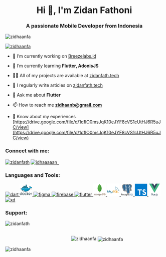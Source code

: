 <h1 align="center">Hi 👋, I'm Zidan Fathoni</h1>
<h3 align="center">A passionate Mobile Developer from Indonesia</h3>

<p align="left"> <img src="https://komarev.com/ghpvc/?username=zidhaanfa&label=Profile%20views&color=0e75b6&style=flat" alt="zidhaanfa" /> </p>

<p align="left"> <a href="https://github.com/ryo-ma/github-profile-trophy"><img src="https://github-profile-trophy.vercel.app/?username=zidhaanfa" alt="zidhaanfa" /></a> </p>

- 🔭 I’m currently working on [Breezelabs.id](https://breezelabs.id/)

- 🌱 I’m currently learning **Flutter, AdonisJS**

- 👨‍💻 All of my projects are available at [zidanfath.tech](zidanfath.tech)

- 📝 I regularly write articles on [zidanfath.tech](zidanfath.tech)

- 💬 Ask me about **Flutter**

- 📫 How to reach me **zidhaanb@gmail.com**

- 📄 Know about my experiences [https://drive.google.com/file/d/1dflO0msJqK10eJYF8cVS1cUtHJ6R5uJC/view](https://drive.google.com/file/d/1dflO0msJqK10eJYF8cVS1cUtHJ6R5uJC/view)

<h3 align="left">Connect with me:</h3>
<p align="left">
<a href="https://linkedin.com/in/zidanfath" target="blank"><img align="center" src="https://raw.githubusercontent.com/rahuldkjain/github-profile-readme-generator/master/src/images/icons/Social/linked-in-alt.svg" alt="zidanfath" height="30" width="40" /></a>
<a href="https://instagram.com/idhaaaaan_" target="blank"><img align="center" src="https://raw.githubusercontent.com/rahuldkjain/github-profile-readme-generator/master/src/images/icons/Social/instagram.svg" alt="idhaaaaan_" height="30" width="40" /></a>
</p>

<h3 align="left">Languages and Tools:</h3>
<p align="left"> <a href="https://dart.dev" target="_blank" rel="noreferrer"> <img src="https://www.vectorlogo.zone/logos/dartlang/dartlang-icon.svg" alt="dart" width="40" height="40"/> </a> <a href="https://www.docker.com/" target="_blank" rel="noreferrer"> <img src="https://raw.githubusercontent.com/devicons/devicon/master/icons/docker/docker-original-wordmark.svg" alt="docker" width="40" height="40"/> </a> <a href="https://www.figma.com/" target="_blank" rel="noreferrer"> <img src="https://www.vectorlogo.zone/logos/figma/figma-icon.svg" alt="figma" width="40" height="40"/> </a> <a href="https://firebase.google.com/" target="_blank" rel="noreferrer"> <img src="https://www.vectorlogo.zone/logos/firebase/firebase-icon.svg" alt="firebase" width="40" height="40"/> </a> <a href="https://flutter.dev" target="_blank" rel="noreferrer"> <img src="https://www.vectorlogo.zone/logos/flutterio/flutterio-icon.svg" alt="flutter" width="40" height="40"/> </a> <a href="https://www.mongodb.com/" target="_blank" rel="noreferrer"> <img src="https://raw.githubusercontent.com/devicons/devicon/master/icons/mongodb/mongodb-original-wordmark.svg" alt="mongodb" width="40" height="40"/> </a> <a href="https://www.mysql.com/" target="_blank" rel="noreferrer"> <img src="https://raw.githubusercontent.com/devicons/devicon/master/icons/mysql/mysql-original-wordmark.svg" alt="mysql" width="40" height="40"/> </a> <a href="https://www.postgresql.org" target="_blank" rel="noreferrer"> <img src="https://raw.githubusercontent.com/devicons/devicon/master/icons/postgresql/postgresql-original-wordmark.svg" alt="postgresql" width="40" height="40"/> </a> <a href="https://www.typescriptlang.org/" target="_blank" rel="noreferrer"> <img src="https://raw.githubusercontent.com/devicons/devicon/master/icons/typescript/typescript-original.svg" alt="typescript" width="40" height="40"/> </a> <a href="https://vuejs.org/" target="_blank" rel="noreferrer"> <img src="https://raw.githubusercontent.com/devicons/devicon/master/icons/vuejs/vuejs-original-wordmark.svg" alt="vuejs" width="40" height="40"/> </a> <a href="https://www.adobe.com/products/xd.html" target="_blank" rel="noreferrer"> <img src="https://cdn.worldvectorlogo.com/logos/adobe-xd.svg" alt="xd" width="40" height="40"/> </a> </p>

<h3 align="left">Support:</h3>
<p><a href="https://www.buymeacoffee.com/zidanfath"> <img align="left" src="https://cdn.buymeacoffee.com/buttons/v2/default-yellow.png" height="50" width="210" alt="zidanfath" /></a></p><br><br>

<p><img align="left" src="https://github-readme-stats.vercel.app/api/top-langs?username=zidhaanfa&show_icons=true&locale=en&layout=compact" alt="zidhaanfa" /></p>

<p>&nbsp;<img align="center" src="https://github-readme-stats.vercel.app/api?username=zidhaanfa&show_icons=true&locale=en" alt="zidhaanfa" /></p>

<p><img align="center" src="https://github-readme-streak-stats.herokuapp.com/?user=zidhaanfa&" alt="zidhaanfa" /></p>
